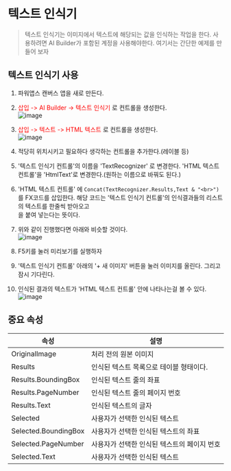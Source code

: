 # 텍스트 인식기
> 텍스트 인식기는 이미지에서 텍스트에 해당되는 값을 인식하는 작업을 한다. 사용하려면 AI Builder가 포함된 계정을 사용해야한다. 여기서는 간단한 예제를 만들어 보자

## 텍스트 인식기 사용

1.  파워앱스 캔버스 앱을 새로 만든다.

2. <span style="color:red">삽입 -> AI Builder -> 텍스트 인식기</span> 로 컨트롤을 생성한다.<br>![image](https://user-images.githubusercontent.com/39551265/157788321-90d55764-342a-457b-a4ff-4f0184089262.png)<br>

3. <span style="color:red">삽입 -> 텍스트 -> HTML 텍스트</span> 로 컨트롤을 생성한다.<br>![image](https://user-images.githubusercontent.com/39551265/157789113-6c115336-ac99-4a78-9466-8f65cc3bea0f.png)<br>

4. 적당히 위치시키고 필요하다 생각하는 컨트롤을 추가한다.(레이블 등)

5. '텍스트 인식기 컨트롤'의 이름을 'TextRecognizer' 로 변경한다. 'HTML 텍스트 컨트롤'을 'HtmlText'로 변경한다.(원하는 이름으로 바꿔도 된다.)

6. 'HTML 텍스트 컨트롤' 에 `Concat(TextRecognizer.Results,Text & "<br>")`  를 FX코드를 삽입한다. 해당 코드는 '텍스트 인식기 컨트롤'의 인식결과들의 리스트의 텍스트를 한줄씩 받아오고 <br>을 붙여 넣는다는 뜻이다.

7. 위와 같이 진행했다면 아래와 비슷할 것이다.<br>![image](https://user-images.githubusercontent.com/39551265/157789942-af6b837d-4e7e-4881-9c5c-34a781714ec4.png)<br>

8. F5키를 눌러 미리보기를 실행하자

9. '텍스트 인식기 컨트롤' 아래의 '+ 새 이미지' 버튼을 눌러 이미지를 올린다. 그리고 잠시 기다린다.

10. 인식된 결과의 텍스트가 'HTML 텍스트 컨트롤' 안에 나타나는걸 볼 수 있다.<br>![image](https://user-images.githubusercontent.com/39551265/157790462-bf62d4ae-7a55-4e6f-adde-4517823de14c.png)<br>

## 중요 속성

|속성|설명|
|---|---|
|OriginalImage|처리 전의 원본 이미지|
|Results|인식된 텍스트 목록으로 테이블 형태이다.|
|Results.BoundingBox|인식된 텍스트 줄의 좌표|
|Results.PageNumber|인식된 텍스트 줄의 페이지 번호|
|Results.Text|인식된 텍스트의 글자|
|Selected|사용자가 선택한 인식된 텍스트|
|Selected.BoundingBox|사용자가 선택한 인식된 텍스트의 좌표|
|Selected.PageNumber|사용자가 선택한 인식된 텍스트의 페이지 번호|
|Selected.Text|사용자가 선택한 인식된 텍스트|